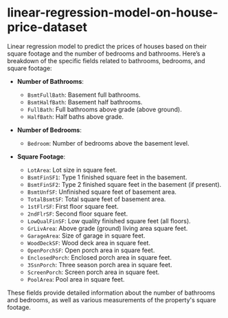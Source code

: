 # linear-regression-model-on-house-price-dataset
Linear regression model to predict the prices of houses based on their square footage and the number of bedrooms and bathrooms.
Here’s a breakdown of the specific fields related to bathrooms, bedrooms, and square footage:

- **Number of Bathrooms**:
  - `BsmtFullBath`: Basement full bathrooms.
  - `BsmtHalfBath`: Basement half bathrooms.
  - `FullBath`: Full bathrooms above grade (above ground).
  - `HalfBath`: Half baths above grade.

- **Number of Bedrooms**:
  - `Bedroom`: Number of bedrooms above the basement level.

- **Square Footage**:
  - `LotArea`: Lot size in square feet.
  - `BsmtFinSF1`: Type 1 finished square feet in the basement.
  - `BsmtFinSF2`: Type 2 finished square feet in the basement (if present).
  - `BsmtUnfSF`: Unfinished square feet of basement area.
  - `TotalBsmtSF`: Total square feet of basement area.
  - `1stFlrSF`: First floor square feet.
  - `2ndFlrSF`: Second floor square feet.
  - `LowQualFinSF`: Low quality finished square feet (all floors).
  - `GrLivArea`: Above grade (ground) living area square feet.
  - `GarageArea`: Size of garage in square feet.
  - `WoodDeckSF`: Wood deck area in square feet.
  - `OpenPorchSF`: Open porch area in square feet.
  - `EnclosedPorch`: Enclosed porch area in square feet.
  - `3SsnPorch`: Three season porch area in square feet.
  - `ScreenPorch`: Screen porch area in square feet.
  - `PoolArea`: Pool area in square feet.

These fields provide detailed information about the number of bathrooms and bedrooms, as well as various measurements of the property's square footage. 
